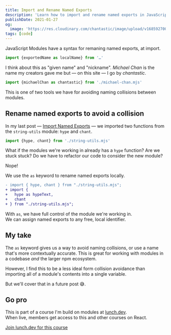 ```yaml
---
title: Import and Rename Named Exports
description: 'Learn how to import and rename named exports in JavaScript. Avoid naming collisions and maintain control in your modules, using the as keyword.'
publishDate: 2021-01-27
og:
  image: 'https://res.cloudinary.com/chantastic/image/upload/v1685927001/chan.dev/import-and-rename-named-exports.jpg'
tags: [code]
---
```


JavaScript Modules have a syntax for remaning named exports, at import.

```js
import {exportedName as localName} from '…'
```

I think about this as "given name" and "nickname". _Michael Chan_ is the name my creators gave me but — on this site — I go by _chantastic_.

```js
import {michaelChan as chantastic} from './michael-chan.mjs'
```

This is one of two tools we have for avoiding naming collisions between modules.

## Rename named exports to avoid a collision

In my last post — [Import Named Exports](../import-named-exports/) — we imported two functions from the `string-utils` module: `hype` and `chant`.

```js
import {hype, chant} from './string-utils.mjs'
```

What if the modules we're working in already has a `hype` function? Are we stuck stuck? Do we have to refactor our code to consider the new module?

Nope!

We use the `as` keyword to rename named exports locally.

```diff lang="js"
- import { hype, chant } from "./string-utils.mjs";
+ import {
+   hype as hypeText,
+   chant
+ } from "./string-utils.mjs";
```

With `as`, we have full control of the module we're working in.  
We can assign named exports to any free, local identifier.

## My take

The `as` keyword gives us a way to avoid naming collisions, or use a name that's more contextually accurate. This is great for working with modules in a codebase _and_ the larger npm ecosystem.

However, I find this to be a less ideal form collision avoidance than importing all of a module's contents into a single variable.

But we'll cover that in a future post 😅.

## Go pro

This is part of a course I'm build on modules at [lunch.dev](https://www.lunch.dev).  
When live, members get access to this and other courses on React.

<script src="https://cdn.podia.com/embeds.js" async="async"></script>

<a
href="https://www.lunch.dev/member" data-podia-embed="button" data-text="Join lunch.dev for this course">Join lunch.dev for this course</a>
